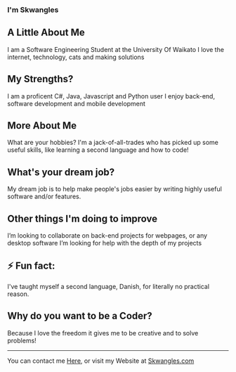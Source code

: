 ### I'm Skwangles

## A Little About Me
   I am a Software Engineering Student at the University Of Waikato
   I love the internet, technology, cats and making solutions

## My Strengths?
 I am a proficent C#, Java, Javascript and Python user
 I enjoy back-end, software development and mobile development

## More About Me
  What are your hobbies?
  I'm a jack-of-all-trades who has picked up some useful skills, like learning a second language and how to code!
## What's your dream job?
  My dream job is to help make people's jobs easier by writing highly useful software and/or features.

## Other things I'm doing to improve
I’m looking to collaborate on back-end projects for webpages, or any desktop software
I’m looking for help with the depth of my projects

## ⚡ Fun fact: 
I've taught myself a second language, Danish, for literally no practical reason.

## Why do you want to be a Coder?</h2>
  Because I love the freedom it gives me to be creative and to solve problems!

---

You can contact me [Here](mailto:skwangles@gmail.com?subject=[Contacting%20You%20From%20Github!]), or visit my Website at [Skwangles.com](Skwangles.com)



